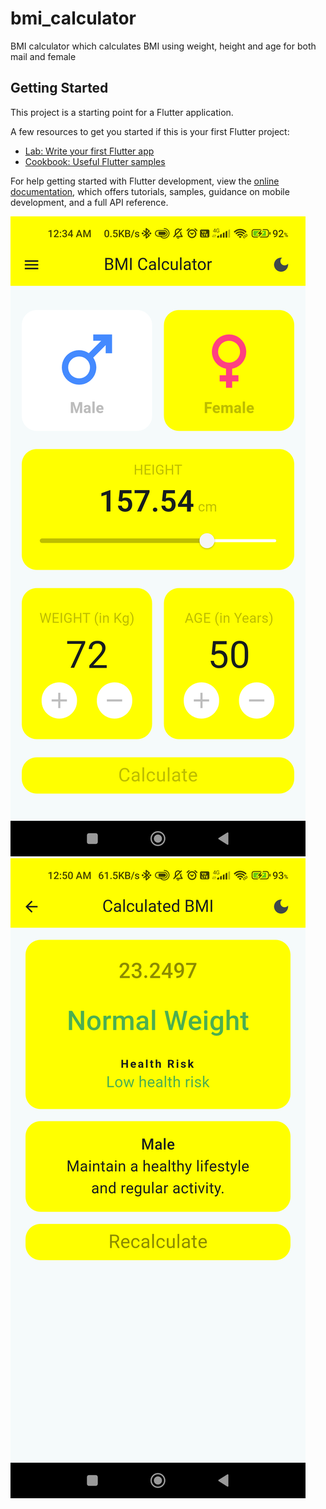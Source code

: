 # bmi_calculator

BMI calculator which calculates BMI using weight, height and age for both mail and female

## Getting Started

This project is a starting point for a Flutter application.

A few resources to get you started if this is your first Flutter project:

- [Lab: Write your first Flutter app](https://docs.flutter.dev/get-started/codelab)
- [Cookbook: Useful Flutter samples](https://docs.flutter.dev/cookbook)

For help getting started with Flutter development, view the
[online documentation](https://docs.flutter.dev/), which offers tutorials,
samples, guidance on mobile development, and a full API reference.

![First Page](lib/assets/images/first_page.png)
![Second Page](lib/assets/images/second_page.png)
